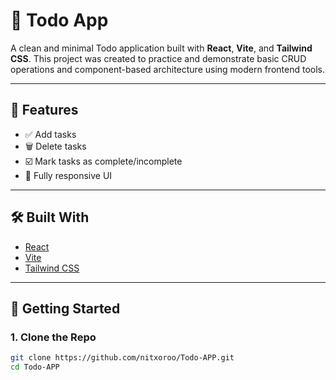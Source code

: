 # 📝 Todo App

A clean and minimal Todo application built with **React**, **Vite**, and **Tailwind CSS**. This project was created to practice and demonstrate basic CRUD operations and component-based architecture using modern frontend tools.

---

## 🚀 Features

- ✅ Add tasks
- 🗑️ Delete tasks
- ☑️ Mark tasks as complete/incomplete
- 📱 Fully responsive UI

---

## 🛠️ Built With

- [React](https://reactjs.org/)
- [Vite](https://vitejs.dev/)
- [Tailwind CSS](https://tailwindcss.com/)

---

## 🔧 Getting Started

### 1. Clone the Repo

```bash
git clone https://github.com/nitxoroo/Todo-APP.git
cd Todo-APP



